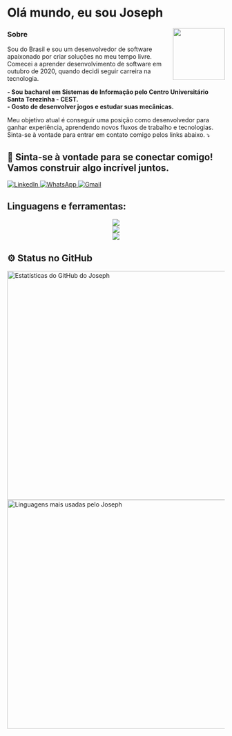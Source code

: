 # Olá mundo, eu sou Joseph  

<img src="https://komarev.com/ghpvc/?username=josephDcostaR&color=5271FF&style=for-the-badge&label=Você+é+o+visitante+nº" width=120px align="right">

### Sobre  
Sou do Brasil e sou um desenvolvedor de software apaixonado por criar soluções no meu tempo livre.  
Comecei a aprender desenvolvimento de software em outubro de 2020, quando decidi seguir carreira na tecnologia.

<p align="left">
  <strong>- Sou bacharel em Sistemas de Informação pelo Centro Universitário Santa Terezinha - CEST.</strong><br>
  <strong>- Gosto de desenvolver jogos e estudar suas mecânicas.</strong><br>
</p>

Meu objetivo atual é conseguir uma posição como desenvolvedor para ganhar experiência, aprendendo novos fluxos de trabalho e tecnologias.  
Sinta-se à vontade para entrar em contato comigo pelos links abaixo. ⤵️

## 💬 Sinta-se à vontade para se conectar comigo! Vamos construir algo incrível juntos.
<div align="left">
  <a href="https://www.linkedin.com/in/josephcostaribeiro/" target="_blank">
    <img src="https://img.shields.io/badge/LinkedIn-0077B5?style=for-the-badge&logo=linkedin&logoColor=white" alt="LinkedIn">
  </a>
  <a href="https://wa.me/5598985034848" target="_blank">
    <img src="https://img.shields.io/badge/WhatsApp-25D366?style=for-the-badge&logo=whatsapp&logoColor=white" alt="WhatsApp">
  </a>
  <a href="mailto:jojojosephdacostaribeiro@gmail.com" target="_blank">
    <img src="https://img.shields.io/badge/Gmail-D14836?style=for-the-badge&logo=gmail&logoColor=white" alt="Gmail">
  </a>
</div>

## Linguagens e ferramentas:

<div align="center">
  <a href="https://skillicons.dev">
    <img src="https://skillicons.dev/icons?i=java,py,cs,html,css,js,nodejs,php,dart,mysql,postgresql,sqlite,firebase,git &theme=dark" />
  </a>
</div>
<div align="center">
 <a href="https://skillicons.dev">  
   <img src="https://skillicons.dev/icons?i=figma,eclipse,idea,vscode,wordpress,discord,c,atom,bootstrap,net,spring,postman &theme=dark" />
  </a>
</div>

<div align="center">
  <a href="https://skillicons.dev">  
   <img src="https://skillicons.dev/icons?i=gamemakerstudio,godot,unity,linux,windows,notion,raspberrypi &theme=dark" />
  </a>
</div>

## ⚙️ Status no GitHub
<p align="left">
  <img width="530em" src="https://github-readme-stats.vercel.app/api?username=josephDcostaR&show_icons=true&theme=vision-friendly-dark" alt="Estatísticas do GitHub do Joseph">
  <img width="530em" src="https://github-readme-stats.vercel.app/api/top-langs/?username=josephDcostaR&layout=compact&theme=vision-friendly-dark" alt="Linguagens mais usadas pelo Joseph">
</p>
